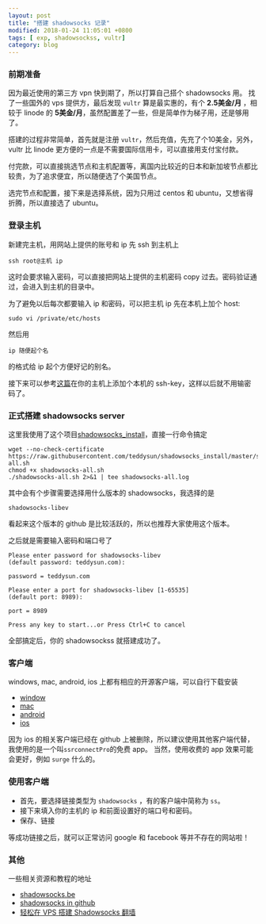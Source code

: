 ```yaml
---
layout: post
title: "搭建 shadowsocks 记录"
modified: 2018-01-24 11:05:01 +0800
tags: [ exp, shadowsockss, vultr]
category: blog
---
```


### 前期准备

因为最近使用的第三方 vpn 快到期了，所以打算自己搭个 shadowsocks 用。
找了一些国外的 vps 提供方，最后发现 `vultr` 算是最实惠的，有个 **2.5美金/月** ，相较于 linode 的 **5美金/月**，虽然配置差了一些，但是简单作为梯子用，还是够用了。

搭建的过程非常简单，首先就是注册 `vultr`，然后充值，先充了个10美金，另外，vultr 比 linode 更方便的一点是不需要国际信用卡，可以直接用支付宝付款。

付完款，可以直接挑选节点和主机配置等，离国内比较近的日本和新加坡节点都比较贵，为了追求便宜，所以随便选了个美国节点。

选完节点和配置，接下来是选择系统，因为只用过 centos 和 ubuntu，又想省得折腾，所以直接选了 ubuntu。


### 登录主机

新建完主机，用网站上提供的账号和 ip 先 ssh 到主机上
```
ssh root@主机 ip
```
这时会要求输入密码，可以直接把网站上提供的主机密码 copy 过去。密码验证通过，会进入到主机的目录中。

为了避免以后每次都要输入 ip 和密码，可以把主机 ip 先在本机上加个 host:

```
sudo vi /private/etc/hosts
```
然后用

```
ip 随便起个名
```
的格式给 ip 起个方便好记的别名。

接下来可以参考[这篇](https://tobeyouth.github.io/blog/2014/07/14/ssh-login/)在你的主机上添加个本机的 ssh-key，这样以后就不用输密码了。

### 正式搭建 shadowsocks server

这里我使用了这个项目[shadowsocks_install](https://github.com/teddysun/shadowsocks_install)，直接一行命令搞定

```
wget --no-check-certificate https://raw.githubusercontent.com/teddysun/shadowsocks_install/master/shadowsocks-all.sh
chmod +x shadowsocks-all.sh
./shadowsocks-all.sh 2>&1 | tee shadowsocks-all.log
```
其中会有个步骤需要选择用什么版本的 shadowsocks，我选择的是 

```
shadowsocks-libev
```
看起来这个版本的 github 是比较活跃的，所以也推荐大家使用这个版本。

之后就是需要输入密码和端口号了

```
Please enter password for shadowsocks-libev
(default password: teddysun.com):

password = teddysun.com

Please enter a port for shadowsocks-libev [1-65535]
(default port: 8989):

port = 8989

Press any key to start...or Press Ctrl+C to cancel
```

全部搞定后，你的 shadowsockss 就搭建成功了。


### 客户端

windows, mac, android, ios 上都有相应的开源客户端，可以自行下载安装

- [window](https://github.com/shadowsocks/shadowsocks-windows)
- [mac](https://github.com/shadowsocks/ShadowsocksX-NG)
- [android](https://github.com/shadowsocks/shadowsocks-android)
- [ios](https://github.com/shadowsocks/shadowsocks-iOS)

因为 ios 的相关客户端已经在 github 上被删除，所以建议使用其他客户端代替，我使用的是一个叫`ssrconnectPro`的免费 app。
当然，使用收费的 app 效果可能会更好，例如 `surge` 什么的。

### 使用客户端

- 首先，要选择链接类型为 `shadowsocks` ，有的客户端中简称为 `ss`。
- 接下来填入你的主机的 ip 和前面设置好的端口号和密码。
- 保存、链接

等成功链接之后，就可以正常访问 google 和 facebook 等并不存在的网站啦！

### 其他
一些相关资源和教程的地址
- [shadowsocks.be](https://shadowsocks.be/)
- [shadowsocks in github](https://github.com/shadowsocks)
- [轻松在 VPS 搭建 Shadowsocks 翻墙](https://www.diycode.cc/topics/738)
